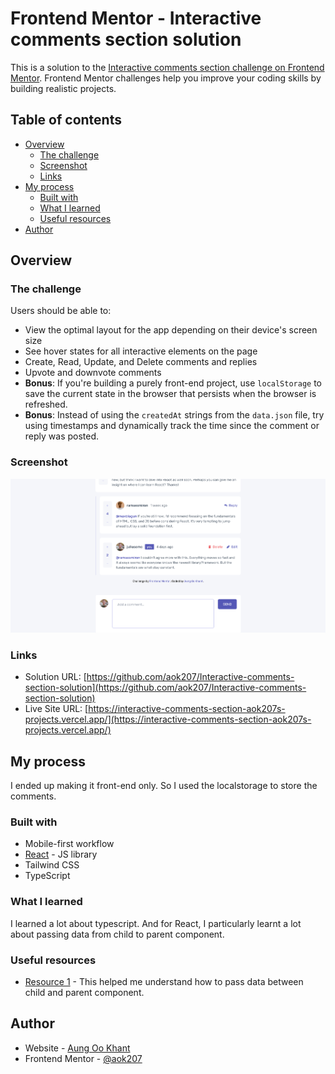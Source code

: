 # Frontend Mentor - Interactive comments section solution

This is a solution to the [Interactive comments section challenge on Frontend Mentor](https://www.frontendmentor.io/challenges/interactive-comments-section-iG1RugEG9). Frontend Mentor challenges help you improve your coding skills by building realistic projects. 

## Table of contents

- [Overview](#overview)
  - [The challenge](#the-challenge)
  - [Screenshot](#screenshot)
  - [Links](#links)
- [My process](#my-process)
  - [Built with](#built-with)
  - [What I learned](#what-i-learned)
  - [Useful resources](#useful-resources)
- [Author](#author)

## Overview

### The challenge

Users should be able to:

- View the optimal layout for the app depending on their device's screen size
- See hover states for all interactive elements on the page
- Create, Read, Update, and Delete comments and replies
- Upvote and downvote comments
- **Bonus**: If you're building a purely front-end project, use `localStorage` to save the current state in the browser that persists when the browser is refreshed.
- **Bonus**: Instead of using the `createdAt` strings from the `data.json` file, try using timestamps and dynamically track the time since the comment or reply was posted.

### Screenshot

![](/public/screenshot.png)

### Links

- Solution URL: [https://github.com/aok207/Interactive-comments-section-solution](https://github.com/aok207/Interactive-comments-section-solution)
- Live Site URL: [https://interactive-comments-section-aok207s-projects.vercel.app/](https://interactive-comments-section-aok207s-projects.vercel.app/)

## My process
I ended up making it front-end only. So I used the localstorage to store the comments.

### Built with

- Mobile-first workflow
- [React](https://reactjs.org/) - JS library
- Tailwind CSS
- TypeScript

### What I learned

I learned a lot about typescript. And for React, I particularly learnt a lot about passing data from child to parent component.

### Useful resources

- [Resource 1](https://bobbyhadz.com/blog/react-pass-data-from-child-to-parent) - This helped me understand how to pass data between child and parent component.

## Author

- Website - [Aung Oo Khant](https://aungookhant-portfolio.onrender.com/)
- Frontend Mentor - [@aok207](https://www.frontendmentor.io/profile/aok207)